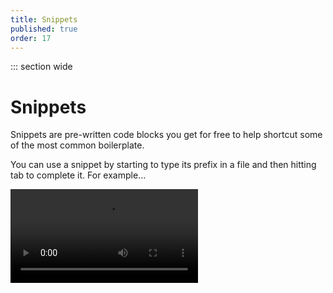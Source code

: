 ```yaml
---
title: Snippets
published: true
order: 17
---
```


<script>
  import Video from '$lib/components/Video/index.svelte';
</script>

::: section wide

# Snippets

Snippets are pre-written code blocks you get for free to help shortcut some of the most common boilerplate.

You can use a snippet by starting to type its prefix in a file and then hitting tab to complete it. For example...

<Video src="https://user-images.githubusercontent.com/2772078/139705631-5334935a-1067-4d71-8370-93c26ead482e.mp4" />

The tables below include the prefix you'd type, the file type (or part of a Svelte component) the snippet applies to and a quick description of what code you'll get from the snippets included in the kit:

### Style snippets

| Prefix | Type      | Description                                                                  |
| ------ | --------- | ---------------------------------------------------------------------------- |
| `scss` | `.svelte` | Insert an SCSS style tag with optional imports for Reuters Graphics partials |

### Svelte/JS snippets

| Prefix           | Type            | Description                                                                                                                                                    |
| ---------------- | --------------- | -------------------------------------------------------------------------------------------------------------------------------------------------------------- |
| `statics`        | `.svelte`       | Import Svelte's [`assets`](https://kit.svelte.dev/docs/modules#$app-paths) store for prefixing paths to static files like images                               |
| `load-module`    | `.svelte`       | Insert a module script tag for [loading data](https://kit.svelte.dev/docs#loading) in a SvelteKit page component                                               |
| `env`            | `.svelte`       | Import [`$app/env` SvelteKit stores](https://kit.svelte.dev/docs#modules-$app-env) that tell you what environment (dev, browser, etc.) your code is running in |
| `paths`          | `.svelte`       | Import [`$app/paths` SvelteKit stores](https://kit.svelte.dev/docs#modules-$app-env) that give you paths to prefix URLs with                                   |
| `d3-chart-class` | `.svelte` `.js` | Insert our standard Reuters Graphics D3 chart class                                                                                                            |
| `d3-data-join`   | `.svelte` `.js` | Insert an example of using D3's [data join](https://observablehq.com/@d3/selection-join) syntax                                                                |

:::
